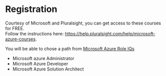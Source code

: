 # Registration

Courtesy of Microsoft and Pluralsight, you can get access to these courses for FREE.  
Follow the instructions here: https://help.pluralsight.com/help/microsoft-azure-courses.

You will be able to chose a path from [Microsoft Azure Role IQs](https://app.pluralsight.com/roleiq/)
- Microsoft azure Administrator
- Microsoft Azure Developer
- Microsoft Azure Solution Architect
